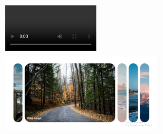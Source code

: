 ![Download video here](https://github.com/Mowdat-Rida/Expanding-cards-project/blob/main/before%20n%20after%20output.mp4)

![Before](https://github.com/Mowdat-Rida/Expanding-cards-project/blob/main/expand%20card%20before.png)

